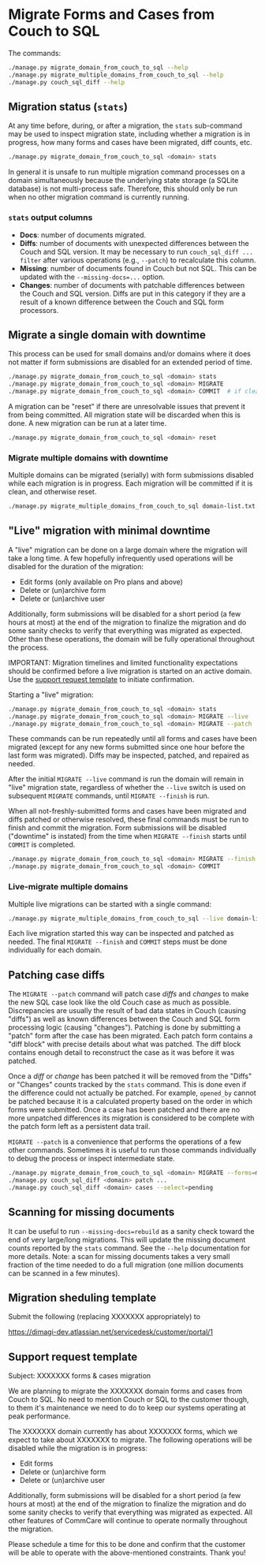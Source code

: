 # Migrate Forms and Cases from Couch to SQL

The commands:

```sh
./manage.py migrate_domain_from_couch_to_sql --help
./manage.py migrate_multiple_domains_from_couch_to_sql --help
./manage.py couch_sql_diff --help
```

## Migration status (`stats`)

At any time before, during, or after a migration, the `stats` sub-command may
be used to inspect migration state, including whether a migration is in
progress, how many forms and cases have been migrated, diff counts, etc.

```sh
./manage.py migrate_domain_from_couch_to_sql <domain> stats
```

In general it is unsafe to run multiple migration command processes on a domain
simultaneously because the underlying state storage (a SQLite database) is not
multi-process safe. Therefore, this should only be run when no other migration
command is currently running.

### `stats` output columns

- **Docs**: number of documents migrated.
- **Diffs**: number of documents with unexpected differences between the Couch and
  SQL version. It may be necessary to run `couch_sql_diff ... filter` after
  various operations (e.g., `--patch`) to recalculate this column.
- **Missing**: number of documents found in Couch but not SQL. This can be updated
  with the `--missing-docs=...` option.
- **Changes**: number of documents with patchable differences between the Couch and
  SQL version. Diffs are put in this category if they are a result of a known
  difference between the Couch and SQL form processors.

## Migrate a single domain with downtime

This process can be used for small domains and/or domains where it does not
matter if form submissions are disabled for an extended period of time.

```sh
./manage.py migrate_domain_from_couch_to_sql <domain> stats
./manage.py migrate_domain_from_couch_to_sql <domain> MIGRATE
./manage.py migrate_domain_from_couch_to_sql <domain> COMMIT  # if clean
```

A migration can be "reset" if there are unresolvable issues that prevent it from
being committed. All migration state will be discarded when this is done. A new
migration can be run at a later time.

```sh
./manage.py migrate_domain_from_couch_to_sql <domain> reset
```

### Migrate multiple domains with downtime

Multiple domains can be migrated (serially) with form submissions disabled
while each migration is in progress. Each migration will be committed if it is
clean, and otherwise reset.

```sh
./manage.py migrate_multiple_domains_from_couch_to_sql domain-list.txt
```

## "Live" migration with minimal downtime

A "live" migration can be done on a large domain where the migration will take a
long time. A few hopefully infrequently used operations will be disabled for the
duration of the migration:

- Edit forms (only available on Pro plans and above)
- Delete or (un)archive form
- Delete or (un)archive user

Additionally, form submissions will be disabled for a short period (a few hours
at most) at the end of the migration to finalize the migration and do some
sanity checks to verify that everything was migrated as expected. Other than
these operations, the domain will be fully operational throughout the process.

IMPORTANT: Migration timelines and limited functionality expectations should be
confirmed before a live migration is started on an active domain. Use the
[support request template](#support-request-template) to initiate confirmation.

Starting a "live" migration:

```sh
./manage.py migrate_domain_from_couch_to_sql <domain> stats
./manage.py migrate_domain_from_couch_to_sql <domain> MIGRATE --live
./manage.py migrate_domain_from_couch_to_sql <domain> MIGRATE --patch  # if necessary
```

These commands can be run repeatedly until all forms and cases have been
migrated (except for any new forms submitted since one hour before the last
form was migrated). Diffs may be inspected, patched, and repaired as needed.

After the initial `MIGRATE --live` command is run the domain will remain in
"live" migration state, regardless of whether the `--live` switch is used on
subsequent `MIGRATE` commands, until `MIGRATE --finish` is run.

When all not-freshly-submitted forms and cases have been migrated and diffs
patched or otherwise resolved, these final commands must be run to finish and
commit the migration. Form submissions will be disabled ("downtime" is instated)
from the time when `MIGRATE --finish` starts until `COMMIT` is completed.

```sh
./manage.py migrate_domain_from_couch_to_sql <domain> MIGRATE --finish
./manage.py migrate_domain_from_couch_to_sql <domain> COMMIT
```

### Live-migrate multiple domains

Multiple live migrations can be started with a single command:

```sh
./manage.py migrate_multiple_domains_from_couch_to_sql --live domain-list.txt
```

Each live migration started this way can be inspected and patched as needed.
The final `MIGRATE --finish` and `COMMIT` steps must be done individually for
each domain.

## Patching case diffs

The `MIGRATE --patch` command will patch case _diffs_ and _changes_ to make the
new SQL case look like the old Couch case as much as possible. Discrepancies are
usually the result of bad data states in Couch (causing "diffs") as well as
known differences between the Couch and SQL form processing logic (causing
"changes"). Patching is done by submitting a "patch" form after the case has
been migrated. Each patch form contains a "diff block" with precise details
about what was patched. The diff block contains enough detail to reconstruct
the case as it was before it was patched.

Once a _diff_ or _change_ has been patched it will be removed from the "Diffs"
or "Changes" counts tracked by the `stats` command. This is done even if the
difference could not actually be patched. For example, `opened_by` cannot be
patched because it is a calculated property based on the order in which forms
were submitted. Once a case has been patched and there are no more unpatched
differences its migration is considered to be complete with the patch form left
as a persistent data trail.

`MIGRATE --patch` is a convenience that performs the operations of a few other
commands. Sometimes it is useful to run those commands individually to debug
the process or inspect intermediate state.

```sh
./manage.py migrate_domain_from_couch_to_sql <domain> MIGRATE --forms=missing
./manage.py couch_sql_diff <domain> patch ...
./manage.py couch_sql_diff <domain> cases --select=pending
```

## Scanning for missing documents

It can be useful to run `--missing-docs=rebuild` as a sanity check toward the
end of very large/long migrations. This will update the missing document counts
reported by the `stats` command. See the `--help` documentation for more
details. Note: a scan for missing documents takes a very small fraction of the
time needed to do a full migration (one million documents can be scanned in a
few minutes).

## Migration sheduling template

Submit the following (replacing XXXXXXX appropriately) to

https://dimagi-dev.atlassian.net/servicedesk/customer/portal/1

## Support request template

Subject: XXXXXXX forms & cases migration

We are planning to migrate the XXXXXXX domain forms and cases from Couch to SQL. No need to mention Couch or SQL to the customer though, to them it's maintenance we need to do to keep our systems operating at peak performance.

The XXXXXXX domain currently has about XXXXXXX forms, which we expect to take about XXXXXXX to migrate. The following operations will be disabled while the migration is in progress:

- Edit forms
- Delete or (un)archive form
- Delete or (un)archive user

Additionally, form submissions will be disabled for a short period (a few hours at most) at the end of the migration to finalize the migration and do some sanity checks to verify that everything was migrated as expected. All other features of CommCare will continue to operate normally throughout the migration.

Please schedule a time for this to be done and confirm that the customer will be able to operate with the above-mentioned constraints. Thank you!
